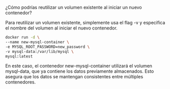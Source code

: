 ¿Cómo podrías reutilizar un volumen existente al iniciar un nuevo contenedor?

Para reutilizar un volumen existente, simplemente usa el flag -v y especifica el nombre del volumen al iniciar el nuevo contenedor.


``` bash
docker run -d \
--name new-mysql-container \
-e MYSQL_ROOT_PASSWORD=new_password \
-v mysql-data:/var/lib/mysql \
mysql:latest
```

En este caso, el contenedor new-mysql-container utilizará el volumen mysql-data, que ya contiene los datos previamente almacenados. Esto asegura que los datos se mantengan consistentes entre múltiples contenedores.